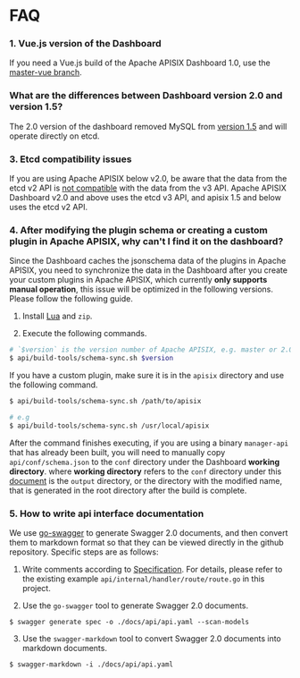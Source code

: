 <!--
#
# Licensed to the Apache Software Foundation (ASF) under one or more
# contributor license agreements.  See the NOTICE file distributed with
# this work for additional information regarding copyright ownership.
# The ASF licenses this file to You under the Apache License, Version 2.0
# (the "License"); you may not use this file except in compliance with
# the License.  You may obtain a copy of the License at
#
#     http://www.apache.org/licenses/LICENSE-2.0
#
# Unless required by applicable law or agreed to in writing, software
# distributed under the License is distributed on an "AS IS" BASIS,
# WITHOUT WARRANTIES OR CONDITIONS OF ANY KIND, either express or implied.
# See the License for the specific language governing permissions and
# limitations under the License.
#
-->

# FAQ

### 1. Vue.js version of the Dashboard

If you need a Vue.js build of the Apache APISIX Dashboard 1.0, use the [master-vue branch](https://github.com/apache/apisix-dashboard/tree/master-vue).

### What are the differences between Dashboard version 2.0 and version 1.5?

The 2.0 version of the dashboard removed MySQL from [version 1.5](https://github.com/apache/apisix-dashboard/tree/backup-1.5-latest) and will operate directly on etcd.

### 3. Etcd compatibility issues

If you are using Apache APISIX below v2.0, be aware that the data from the etcd v2 API is [not compatible](https://etcd.io/docs/v3.4.0/op-guide/v2-migration/) with the data from the v3 API. Apache APISIX Dashboard v2.0 and above uses the etcd v3 API, and apisix 1.5 and below uses the etcd v2 API.

### 4. After modifying the plugin schema or creating a custom plugin in Apache APISIX, why can't I find it on the dashboard?

Since the Dashboard caches the jsonschema data of the plugins in Apache APISIX, you need to synchronize the data in the Dashboard after you create your custom plugins in Apache APISIX, which currently **only supports manual operation**, this issue will be optimized in the following versions. Please follow the following guide.

1. Install [Lua](https://www.lua.org/download.html) and `zip`.

2. Execute the following commands.

```sh
# `$version` is the version number of Apache APISIX, e.g. master or 2.0.
$ api/build-tools/schema-sync.sh $version
```

If you have a custom plugin, make sure it is in the `apisix` directory and use the following command.

```sh
$ api/build-tools/schema-sync.sh /path/to/apisix

# e.g
$ api/build-tools/schema-sync.sh /usr/local/apisix
```

After the command finishes executing, if you are using a binary `manager-api` that has already been built, you will need to manually copy `api/conf/schema.json` to the `conf` directory under the Dashboard **working directory**. where **working directory** refers to the `conf` directory under this [document](./deploy.md) is the `output` directory, or the directory with the modified name, that is generated in the root directory after the build is complete.

### 5. How to write api interface documentation

We use [go-swagger](https://github.com/go-swagger/go-swagger) to generate Swagger 2.0 documents, and then convert them to markdown format so that they can be viewed directly in the github repository. Specific steps are as follows:

1. Write comments according to [Specification](https://goswagger.io/use/spec.html). For details, please refer to the existing example `api/internal/handler/route/route.go` in this project.

2. Use the `go-swagger` tool to generate Swagger 2.0 documents.

```shell
$ swagger generate spec -o ./docs/api/api.yaml --scan-models
```

3. Use the `swagger-markdown` tool to convert Swagger 2.0 documents into markdown documents.

```shell
$ swagger-markdown -i ./docs/api/api.yaml
```
